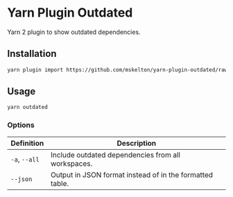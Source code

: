 # Yarn Plugin Outdated

Yarn 2 plugin to show outdated dependencies.

## Installation

```sh
yarn plugin import https://github.com/mskelton/yarn-plugin-outdated/raw/main/bundles/@yarnpkg/plugin-outdated.js
```

## Usage

```sh
yarn outdated
```

### Options

| Definition    | Description                                              |
| ------------- | -------------------------------------------------------- |
| `-a`, `--all` | Include outdated dependencies from all workspaces.       |
| `--json`      | Output in JSON format instead of in the formatted table. |
